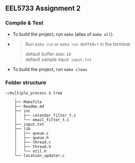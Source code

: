 ## EEL5733 Assignment 2

### Compile & Test

+ To build the project, run `make` (alias of `make all`).
+ > Run `make run` or `make run BUFFER=?` in the terminal
  >
  > default buffer size: `10`  
  > default sample input: `input.txt`
  
+ To build the project, run `make clean`

### Folder structure

```plaintext
~/multiple_process $ tree
    .
    ├── Makefile
    ├── Readme.md
    ├── inc
    │   ├── calendar_filter_t.c
    │   └── email_filter_t.c
    ├── input.txt
    ├── lib
    │   ├── queue.c
    │   ├── queue.h
    │   ├── thread.c
    │   ├── thread.h
    │   └── util.h
    └── location_updater.c